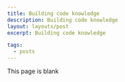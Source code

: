 ```yaml
---
title: Building code knowledge
description: Building code knowledge
layout: layouts/post
excerpt: Building code knowledge

tags:
  - posts
---
```


This page is blank
